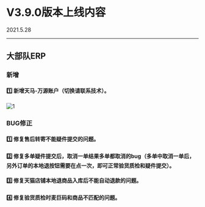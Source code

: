 # V3.9.0版本上线内容

2021.5.28

------

## 大部队ERP

### 新增

#### 1️⃣  新增天马-万源账户（切换请联系技术）。
![1](https://luim-public.oss-cn-zhangjiakou.aliyuncs.com/release_docs/v3.9.0/1.png)







### BUG修正

#### 1️⃣  修复售后转寄不能疑件提交的问题。

#### 2️⃣  修复多单疑件提交后，取消一单结果多单都取消的bug（多单中取消一单后，另外订单的本地退按钮需要在点一次，即可正常验货质检和疑件提交）。

#### 3️⃣  修复天猫店铺本地退商品入库后不能自动退款的问题。

#### 4️⃣  修复验货质检时麦巨码和商品不匹配的问题。